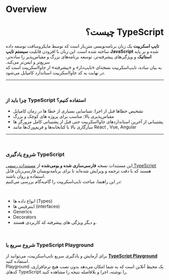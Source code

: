 # Overview

<div dir="rtl"><h1>TypeScript چیست؟</h1></div>

&#x202b;
**تایپ اسکریپت** یک زبان برنامه‌نویسی متن‌باز است که توسط مایکروسافت توسعه داده شده و بر پایه **JavaScript** ساخته شده است. این زبان با افزودن قابلیت **سیستم تایپ استاتیک** و ویژگی‌های پیشرفته‌تر، توسعه برنامه‌های بزرگ و مقیاس‌پذیر را ساده‌تر، سریع‌تر و ایمن‌تر می‌کند.  
به بیان ساده، تایپ‌اسکریپت نسخه‌ای «تایپ‌دار» و «پیشرفته» از جاوااسکریپت است که در نهایت به کد جاوااسکریپت استاندارد کامپایل می‌شود.

---

&#x202b;
### چرا باید از TypeScript استفاده کنیم؟
* تشخیص خطاها قبل از اجرا: شناسایی بسیاری از خطا ها در زمان کامپایل
* مقیاس‌پذیری بالا: مناسب برای پروژه های کوچک و بزرگ
* پشتیبانی از آخرین استاندارد‌های جاوااسکریپت حتی قبل از پشتیبانی کامل مرورگر ها
* سازگاری بالا با کتابخانه‌ها و فریم‌ورک‌ها مانند React , Vue, Angular

---

&#x202b;
### شروع یادگیری TypeScript
این مستندات نسخه **فارسی‌سازی شده و بومی‌شده** از [مستندات رسمی TypeScript](https://www.typescriptlang.org/docs/) هستند که با دقت ترجمه و ویرایش شده‌اند تا برای برنامه‌نویسان فارسی‌زبان قابل استفاده و روان باشند.  
در این راهنما، مباحث تایپ‌اسکریپت را گام‌به‌گام بررسی می‌کنیم:

&#x202b;
* انواع داده ها (Types)
* اینترفیس ها (interfaces)
* Generics
* Decorators
* و دیگر ویژگی های پیشرفته که کاربردی هستند.

&#x202b;
### شروع سریع با TypeScript Playground
برای آزمایش و یادگیری سریع تایپ‌اسکریپت، می‌توانید از [**TypeScript Playground**](https://www.typescriptlang.org/play) استفاده کنید.  
Playground یک محیط آنلاین است که به شما امکان می‌دهد بدون نصب هیچ نرم‌افزاری، کدهای TypeScript را نوشته، اجرا و بلافاصله نتیجه را مشاهده کنید.